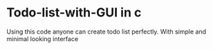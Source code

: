 # Todo-list-with-GUI in c
Using this code anyone can create todo list perfectly. With simple and minimal looking interface
